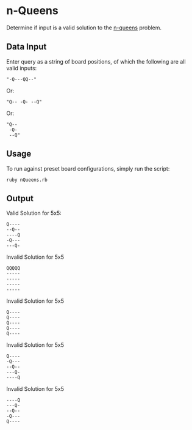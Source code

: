 # n-Queens
Determine if input is a valid solution to the [n-queens](https://en.wikipedia.org/wiki/Eight_queens_puzzle) problem.

## Data Input

Enter query as a string of board positions, of which the following are all valid inputs:

`"-Q---QQ--" `

Or:

`"Q-- -Q- --Q"`

Or:
	

	"Q--
	 -Q-
	 --Q"

## Usage
To run against preset board configurations, simply run the script:

`ruby nQueens.rb`

## Output

Valid Solution for 5x5:

	Q----
	--Q--
	----Q
	-Q---
	---Q- 

Invalid Solution for 5x5

	QQQQQ
	-----
	-----
	-----
	----- 

Invalid Solution for 5x5

	Q----
	Q----
	Q----
	Q----
	Q---- 

Invalid Solution for 5x5

	Q----
	-Q---
	--Q--
	---Q-
	----Q 

Invalid Solution for 5x5

	----Q
	---Q-
	--Q--
	-Q---
	Q---- 
